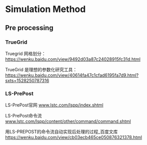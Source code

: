 # Simulation Method
## Pre processing
### TrueGrid
Truegrid 网格划分：
https://wenku.baidu.com/view/9492d03a87c24028915fc31d.html

TrueGrid 是理想的参数化研究工具：
https://wenku.baidu.com/view/40614fa47c1cfad6195fa7d9.html?sxts=1528250787316
### LS-PrePost
LS-PrePost官网
www.lstc.com/lspp/index.shtml

LS-PrePost命令流
www.lstc.com/lspp/content/other/command/command.shtml

用LS-PREPOST的命令流自动实现后处理的过程_百度文库
https://wenku.baidu.com/view/cb03ecb465ce050876321378.html
